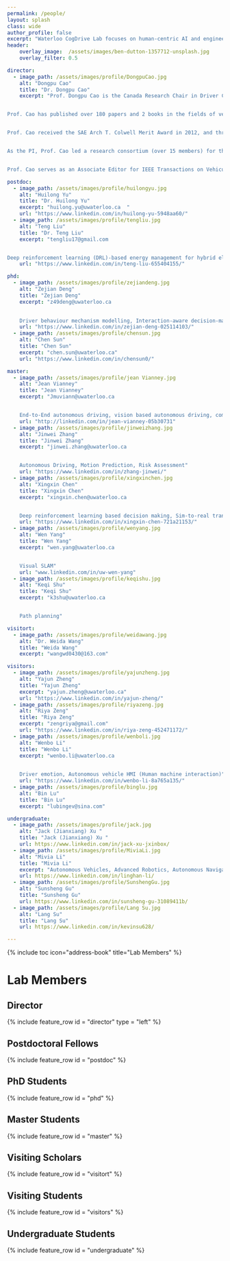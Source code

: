 ```yaml
---
permalink: /people/
layout: splash
class: wide
author_profile: false
excerpt: "Waterloo CogDrive Lab focuses on human-centric AI and engineering research in cognitive autonomous driving."
header:
    overlay_image:  /assets/images/ben-dutton-1357712-unsplash.jpg
    overlay_filter: 0.5

director:
  - image_path: /assets/images/profile/DongpuCao.jpg
    alt: "Dongpu Cao"
    title: "Dr. Dongpu Cao"
    excerpt: "Prof. Dongpu Cao is the Canada Research Chair in Driver Cognition and Automated Driving, and Director of Waterloo Cognitive Autonomous Driving (CogDrive) Lab at the University of Waterloo. He is an Associate Professor in the Department of Mechanical and Mechatronics Engineering. Before joining Waterloo in Jan, 2018, Prof. Cao was a full-time faculty member at the Cranfield University (2014-2017) and the Lancaster University (2011-2014) in the UK.  


Prof. Cao has published over 180 papers and 2 books in the fields of vehicle dynamics/control, driver cognition, driver-automation collaboration, automated driving and cognitive autonomous driving. Please refer to Google Scholar for detailed publications (https://scholar.google.ca/citations?hl=en&user=ss0bqPYAAAAJ&view_op=list...).  


Prof. Cao received the SAE Arch T. Colwell Merit Award in 2012, and three Best Paper Awards from the IEEE and ASME conferences. His research has been funded by Canada NSERC, UK EPSRC, EU Horizon 2020, Innovate UK, Ontario Research Fund, Automotive Partnership Canada and various industrial partners.   


As the PI, Prof. Cao led a research consortium (over 15 members) for the level-3 automated driving research, CogShift, funded by UK EPSRC and closely collaborated with Jaguar Land Rover and UCL Institute of Cognitive Neuroscience, between 2015 and 2017.  


Prof. Cao serves as an Associate Editor for IEEE Transactions on Vehicular Technology, IEEE Transactions on Intelligent Transportation Systems, IEEE/ASME Transactions on Mechatronics, IEEE Transactions on Industrial Electronics, IEEE/CAA Journal of Automatica Sinica, ASME Journal of Dynamic Systems, Measurement and Control, and International Journal of Vehicle Design. Prof. Cao has been a member of SAE Vehicle Dynamics International Standards Committee and Co-Chair of IEEE ITSS Technical Committee on Cooperative Driving. Prof. Cao was a Program Co-Chair for IEEE IV 2018.  "

postdoc:
  - image_path: /assets/images/profile/huilongyu.jpg
    alt: "Huilong Yu"
    title: "Dr. Huilong Yu"
    excerpt: "huilong.yu@uwaterloo.ca  "
    url: "https://www.linkedin.com/in/huilong-yu-5948aa60/"
  - image_path: /assets/images/profile/tengliu.jpg
    alt: "Teng Liu"
    title: "Dr. Teng Liu"
    excerpt: "tengliu17@gmail.com  


Deep reinforcement learning (DRL)-based energy management for hybrid electric vehicles, DRL-based decision making for autonomous vehicles, and CPSS-based parallel driving."
    url: "https://www.linkedin.com/in/teng-liu-655404155/"

phd:
  - image_path: /assets/images/profile/zejiandeng.jpg
    alt: "Zejian Deng"
    title: "Zejian Deng"
    excerpt: "z49deng@uwaterloo.ca  
    

    Driver behaviour mechanism modelling, Interaction-aware decision-making of autonomous driving"
    url: "https://www.linkedin.com/in/zejian-deng-025114103/"
  - image_path: /assets/images/profile/chensun.jpg
    alt: "Chen Sun"
    title: "Chen Sun"
    excerpt: "chen.sun@uwaterloo.ca"
    url: "https://www.linkedin.com/in/chensun0/"

master:
  - image_path: /assets/images/profile/jean Vianney.jpg
    alt: "Jean Vianney"
    title: "Jean Vianney"
    excerpt: "Jmuviann@uwaterloo.ca  


    End-to-End autonomous driving, vision based autonomous driving, computer vision, perception and prediction, Sensor fusion, Machine Learning and geospatial data engineering"
    url: "http://linkedin.com/in/jean-vianney-05b30731"
  - image_path: /assets/images/profile/jinweizhang.jpg
    alt: "Jinwei Zhang"
    title: "Jinwei Zhang"
    excerpt: "jinwei.zhang@uwaterloo.ca   


    Autonomous Driving, Motion Prediction, Risk Assessment"
    url: "https://www.linkedin.com/in/zhang-jinwei/"
  - image_path: /assets/images/profile/xingxinchen.jpg
    alt: "Xingxin Chen"
    title: "Xingxin Chen"
    excerpt: "xingxin.chen@uwaterloo.ca   


    Deep reinforcement learning based decision making, Sim-to-real transfer learning"
    url: "https://www.linkedin.com/in/xingxin-chen-721a21153/"
  - image_path: /assets/images/profile/wenyang.jpg
    alt: "Wen Yang"
    title: "Wen Yang"
    excerpt: "wen.yang@uwaterloo.ca  


    Visual SLAM"
    url: "www.linkedin.com/in/uw-wen-yang"
  - image_path: /assets/images/profile/keqishu.jpg
    alt: "Keqi Shu"
    title: "Keqi Shu"
    excerpt: "k3shu@uwaterloo.ca  


    Path planning"

visitort:
  - image_path: /assets/images/profile/weidawang.jpg
    alt: "Dr. Weida Wang"
    title: "Weida Wang"
    excerpt: "wangwd0430@163.com"

visitors:
  - image_path: /assets/images/profile/yajunzheng.jpg
    alt: "Yajun Zheng"
    title: "Yajun Zheng"
    excerpt: "yajun.zheng@uwaterloo.ca"
    url: "https://www.linkedin.com/in/yajun-zheng/"
  - image_path: /assets/images/profile/riyazeng.jpg
    alt: "Riya Zeng"
    title: "Riya Zeng"
    excerpt: "zengriya@gmail.com"
    url: "https://www.linkedin.com/in/riya-zeng-452471172/" 
  - image_path: /assets/images/profile/wenboli.jpg
    alt: "Wenbo Li"
    title: "Wenbo Li"
    excerpt: "wenbo.li@uwaterloo.ca  
    

    Driver emotion, Autonomous vehicle HMI (Human machine interaction)"
    url: "https://www.linkedin.com/in/wenbo-li-8a765a135/"
  - image_path: /assets/images/profile/binglu.jpg
    alt: "Bin Lu"
    title: "Bin Lu"
    excerpt: "lubingev@sina.com"

undergraduate:
  - image_path: /assets/images/profile/jack.jpg
    alt: "Jack (Jianxiang) Xu "
    title: "Jack (Jianxiang) Xu "
    url: https://www.linkedin.com/in/jack-xu-jxinbox/
  - image_path: /assets/images/profile/MiviaLi.jpg
    alt: "Mivia Li"
    title: "Mivia Li"
    excerpt: "Autonomous Vehicles, Advanced Robotics, Autonomous Navigation, Automotive Design Modeling"
    url: https://www.linkedin.com/in/linghan-li/
  - image_path: /assets/images/profile/SunshengGu.jpg
    alt: "Sunsheng Gu"
    title: "Sunsheng Gu"
    url: https://www.linkedin.com/in/sunsheng-gu-31089411b/
  - image_path: /assets/images/profile/Lang Su.jpg
    alt: "Lang Su"
    title: "Lang Su"
    url: https://www.linkedin.com/in/kevinsu628/

---
```


{% include toc icon="address-book" title="Lab Members" %}

# Lab Members

## Director 
{% include feature_row id = "director" type = "left" %}

## Postdoctoral Fellows
{% include feature_row id = "postdoc" %}

## PhD Students
{% include feature_row id = "phd" %}

## Master Students
{% include feature_row id = "master" %}

## Visiting Scholars
{% include feature_row id = "visitort" %}

## Visiting Students
{% include feature_row id = "visitors" %}

## Undergraduate Students
{% include feature_row id = "undergraduate" %}
